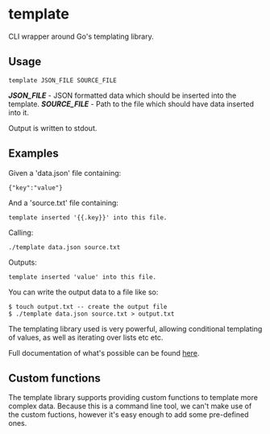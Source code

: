 # template
CLI wrapper around Go's templating library.

## Usage
`template JSON_FILE SOURCE_FILE`

__*JSON_FILE*__		-	JSON formatted data which should be inserted into the template.
__*SOURCE_FILE*__	-	Path to the file which should have data inserted into it.

Output is written to stdout.

## Examples
Given a 'data.json' file containing:
```
{"key":"value"}
```
And a 'source.txt' file containing:
```
template inserted '{{.key}}' into this file.
```
Calling:
```
./template data.json source.txt
```
Outputs:
```
template inserted 'value' into this file.
```
You can write the output data to a file like so:
```
$ touch output.txt -- create the output file
$ ./template data.json source.txt > output.txt
```

The templating library used is very powerful, allowing conditional templating of values, as well as iterating over lists etc etc.

Full documentation of what's possible can be found [here](https://curtisvermeeren.github.io/2017/09/14/Golang-Templates-Cheatsheet).

## Custom functions
The template library supports providing custom functions to template more complex data. Because this is a command line tool, we 
can't make use of the custom fuctions, however it's easy enough to add some pre-defined ones.
